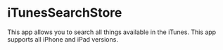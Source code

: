 # iTunesSearchStore
This app allows you to search all things available in the iTunes. This app supports all iPhone and iPad versions.
